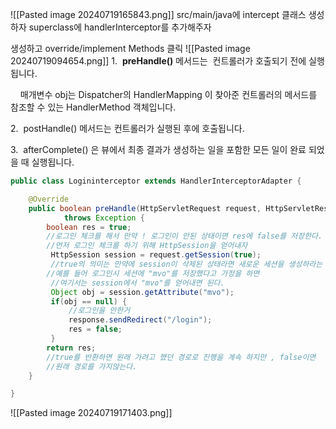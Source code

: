 ![[Pasted image 20240719165843.png]]
src/main/java에 intercept 클래스 생성하자
superclass에 handlerInterceptor를 추가해주자

생성하고 override/implement Methods 클릭
![[Pasted image 20240719094654.png]]
1.  **preHandle()** 메서드는  컨트롤러가 호출되기 전에 실행됩니다. 

    매개변수 obj는 Dispatcher의 HandlerMapping 이 찾아준 컨트롤러의 메서드를 참조할 수 있는 HandlerMethod 객체입니다.

  

2.  postHandle() 메서드는 컨트롤러가 실행된 후에 호출됩니다.

  

3.  afterComplete() 은 뷰에서 최종 결과가 생성하는 일을 포함한 모든 일이 완료 되었을 때 실행됩니다.

```java
public class Logininterceptor extends HandlerInterceptorAdapter {

	@Override
	public boolean preHandle(HttpServletRequest request, HttpServletResponse response, Object handler)
			throws Exception {
		boolean res = true;
		//로그인 체크를 해서 만약 ! 로그인이 안된 상태이면 res에 false를 저장한다.
		//먼저 로그인 체크를 하기 위해 HttpSession을 얻어내자
		 HttpSession session = request.getSession(true);
		 //true의 의미는 만약에 session이 삭제된 상태라면 새로운 세션을 생성하라는 뜻!
		//예를 들어 로그인시 세션에 "mvo"를 저장했다고 가정을 하면 
		 //여기서는 session에서 "mvo"를 얻어내면 된다. 
		 Object obj = session.getAttribute("mvo");
		 if(obj == null) {
			 //로그인을 안한거
			 response.sendRedirect("/login");
			 res = false;
		 }
		return res; 
		//true를 반환하면 원래 가려고 했던 경로로 진행을 계속 하지만 , false이면
		//원래 경로를 가지않는다.
   	}

}

```

![[Pasted image 20240719171403.png]]

